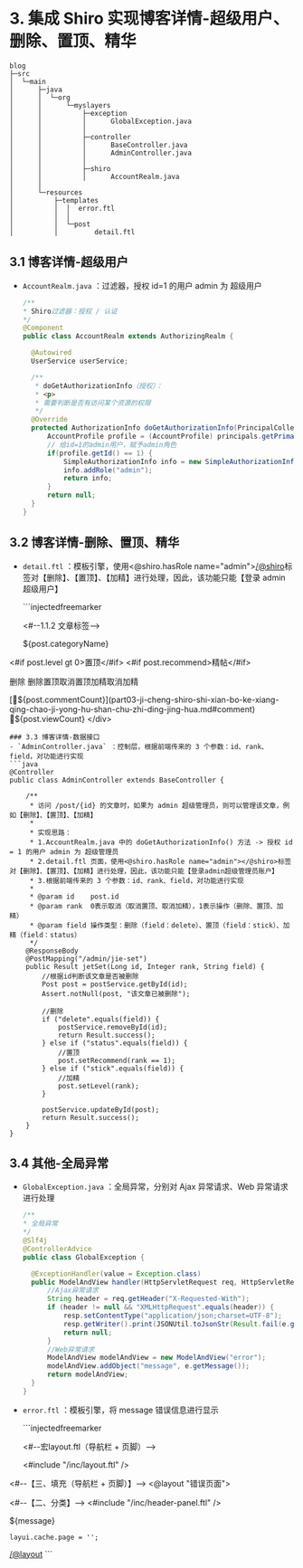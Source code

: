 # 3. 集成 Shiro 实现博客详情-超级用户、删除、置顶、精华

```text
blog
├─src
│  └─main
│      ├─java
│      │  └─org
│      │      └─myslayers
│      │          ├─exception
│      │          │      GlobalException.java
│      │          │
│      │          ├─controller
│      │          │      BaseController.java
│      │          │      AdminController.java
│      │          │
│      │          ├─shiro
│      │          │      AccountRealm.java    
│      │
│      └─resources
│          ├─templates
│          │  │  error.ftl
│          │  │
│          │  └─post
│          │         detail.ftl
```

## 3.1 博客详情-超级用户

* `AccountRealm.java` ：过滤器，授权 id=1 的用户 admin 为 超级用户

  ```java
  /**
  * Shiro过滤器：授权 / 认证
  */
  @Component
  public class AccountRealm extends AuthorizingRealm {

    @Autowired
    UserService userService;

    /**
     * doGetAuthorizationInfo（授权）：
     * <p>
     * 需要判断是否有访问某个资源的权限
     */
    @Override
    protected AuthorizationInfo doGetAuthorizationInfo(PrincipalCollection principals) {
        AccountProfile profile = (AccountProfile) principals.getPrimaryPrincipal();
        // 给id=1的admin用户，赋予admin角色
        if(profile.getId() == 1) {
            SimpleAuthorizationInfo info = new SimpleAuthorizationInfo();
            info.addRole("admin");
            return info;
        }
        return null;
    }
  }
  ```

## 3.2 博客详情-删除、置顶、精华

* `detail.ftl` ：模板引擎，使用&lt;@shiro.hasRole name="admin"&gt;[/@shiro](mailto:/@shiro)标签对【删除】、【置顶】、【加精】进行处理，因此，该功能只能【登录 admin 超级用户】

  \`\`\`injectedfreemarker

  &lt;\#--1.1.2 文章标签--&gt;

  ${post.categoryName}

&lt;\#if post.level gt 0&gt;置顶&lt;/\#if&gt; &lt;\#if post.recommend&gt;精帖&lt;/\#if&gt;

 删除 删除置顶取消置顶加精取消加精

 [${post.commentCount}](part03-ji-cheng-shiro-shi-xian-bo-ke-xiang-qing-chao-ji-yong-hu-shan-chu-zhi-ding-jing-hua.md#comment) ${post.viewCount} &lt;/div&gt;

```text
### 3.3 博客详情-数据接口
- `AdminController.java` ：控制层，根据前端传来的 3 个参数：id、rank、field，对功能进行实现
```java
@Controller
public class AdminController extends BaseController {

    /**
     * 访问 /post/{id} 的文章时，如果为 admin 超级管理员，则可以管理该文章，例如【删除】、【置顶】、【加精】
     *
     * 实现思路：
     * 1.AccountRealm.java 中的 doGetAuthorizationInfo() 方法 -> 授权 id = 1 的用户 admin 为 超级管理员
     * 2.detail.ftl 页面，使用<@shiro.hasRole name="admin"></@shiro>标签对【删除】、【置顶】、【加精】进行处理，因此，该功能只能【登录admin超级管理员账户】
     * 3.根据前端传来的 3 个参数：id、rank、field，对功能进行实现
     *
     * @param id    post.id
     * @param rank  0表示取消（取消置顶、取消加精），1表示操作（删除、置顶、加精）
     * @param field 操作类型：删除（field：delete）、置顶（field：stick）、加精（field：status）
     */
    @ResponseBody
    @PostMapping("/admin/jie-set")
    public Result jetSet(Long id, Integer rank, String field) {
        //根据id判断该文章是否被删除
        Post post = postService.getById(id);
        Assert.notNull(post, "该文章已被删除");

        //删除
        if ("delete".equals(field)) {
            postService.removeById(id);
            return Result.success();
        } else if ("status".equals(field)) {
            //置顶
            post.setRecommend(rank == 1);
        } else if ("stick".equals(field)) {
            //加精
            post.setLevel(rank);
        }

        postService.updateById(post);
        return Result.success();
    }
}
```

## 3.4 其他-全局异常

* `GlobalException.java` ：全局异常，分别对 Ajax 异常请求、Web 异常请求进行处理

  ```java
  /**
  * 全局异常
  */
  @Slf4j
  @ControllerAdvice
  public class GlobalException {

    @ExceptionHandler(value = Exception.class)
    public ModelAndView handler(HttpServletRequest req, HttpServletResponse resp, Exception e) throws IOException {
        //Ajax异常请求
        String header = req.getHeader("X-Requested-With");
        if (header != null && "XMLHttpRequest".equals(header)) {
            resp.setContentType("application/json;charset=UTF-8");
            resp.getWriter().print(JSONUtil.toJsonStr(Result.fail(e.getMessage())));
            return null;
        }
        //Web异常请求
        ModelAndView modelAndView = new ModelAndView("error");
        modelAndView.addObject("message", e.getMessage());
        return modelAndView;
    }
  }
  ```

* `error.ftl` ：模板引擎，将 message 错误信息进行显示

  \`\`\`injectedfreemarker

  &lt;\#--宏layout.ftl（导航栏 + 页脚）--&gt;

  &lt;\#include "/inc/layout.ftl" /&gt;

&lt;\#--【三、填充（导航栏 + 页脚）】--&gt; &lt;@layout "错误页面"&gt;

&lt;\#--【二、分类】--&gt; &lt;\#include "/inc/header-panel.ftl" /&gt;

${message}

  
    layui.cache.page = '';  
  

[/@layout](mailto:/@layout) \`\`\`

